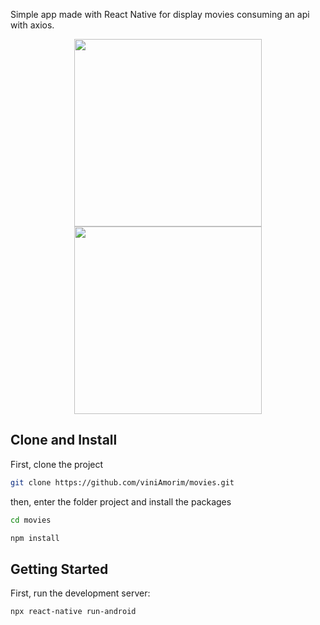 Simple app made with React Native for display movies consuming an api with axios.

<div align="center">
    <img src="https://user-images.githubusercontent.com/70040371/176279239-df9d229e-7180-4286-bca3-051d555d93f6.png" width="300px">
     <img src="https://user-images.githubusercontent.com/70040371/176279263-a9d10bc0-8ad8-41e7-be8a-0734b270a3c9.png" width="300px">
</div>

## Clone and Install
First, clone the project

```bash
git clone https://github.com/viniAmorim/movies.git
```

then, enter the folder project and install the packages

```bash
cd movies

npm install
```

## Getting Started

First, run the development server:

```bash
npx react-native run-android
```
